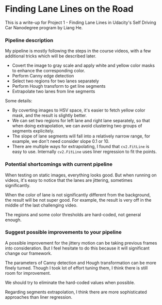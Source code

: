 # **Finding Lane Lines on the Road** 

This is a write-up for Project 1 - Finding Lane Lines in Udacity's Self Driving Car Nanodegree program by Liang He.

### Pipeline description

My pipeline is mostly following the steps in the course videos, with a few additional tricks which will be described later.

* Covert the image to gray scale and apply white and yellow color masks to enhance the corresponding color.
* Perform Canny edge detection
* Select two regions for two lanes separately
* Perform Hough transform to get line segments
* Extrapolate two lanes from line segments

Some details:

* By coverting images to HSV space, it's easier to fetch yellow color mask, and the result is slightly better.
* We can set two regions for left lane and right lane separately, so that when doing extrapolation, we can avoid clustering two groups of segments explicitely.
* The slope of lane segments will fall into a relatively narrow range, for example, we don't need consider slope 0.1 or 10.
* There are multiple ways for extrapolating, I found that `cv2.FitLine` is easy to use. Internally `cv2.FitLine` uses liner regression to fit the points.

### Potential shortcomings with current pipeline

When testing on static images, everything looks good. But when running on videos, it's easy to notice that the lanes are jittering, sometimes significantly.

When the color of lane is not significantly different from the background, the result will be not super good. For example, the result is very off in the middle of the last challenging video. 

The regions and some color thresholds are hard-coded, not general enough.

### Suggest possible improvements to your pipeline

A possible improvement for the jittery motion can be taking previous frames into consideration. But I feel hesitate to do this because it will significant change our framework.

The parameters of Canny detection and Hough transformation can be more finely turned. Though I took lot of effort tuning them, I think there is still room for improvement.

We should try to eliminate the hard-coded values when possible.

Regarding segments extrapolation, I think there are more sophisticated approaches than liner regression.

